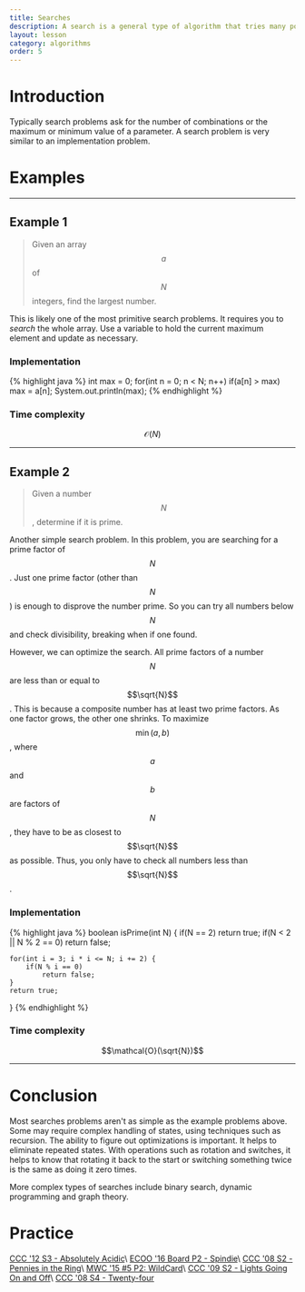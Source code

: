 ```yaml
---
title: Searches
description: A search is a general type of algorithm that tries many possibilities or states to solve a given problem. Searches range greatly in complexity. A search is similar to a brute-force, except that it often has optimizations.
layout: lesson
category: algorithms
order: 5
---
```


# Introduction
Typically search problems ask for the number of combinations or the maximum or minimum value of a parameter. A search problem is very similar to an implementation problem.

# Examples

---

## Example 1
> Given an array $$a$$ of $$N$$ integers, find the largest number.

This is likely one of the most primitive search problems. It requires you to *search* the whole array. Use a variable to hold the current maximum element and update as necessary.

### Implementation
{% highlight java %}
int max = 0;
for(int n = 0; n < N; n++)
	if(a[n] > max) max = a[n];
System.out.println(max);
{% endhighlight %}

### Time complexity
$$\mathcal{O}(N)$$

---

## Example 2
> Given a number $$N$$, determine if it is prime.

Another simple search problem. In this problem, you are searching for a prime factor of $$N$$. Just one prime factor (other than $$N$$) is enough to disprove the number prime. So you can try all numbers below $$N$$ and check divisibility, breaking when if one found.

However, we can optimize the search. All prime factors of a number $$N$$ are less than or equal to $$\sqrt{N}$$. This is because a composite number has at least two prime factors. As one factor grows, the other one shrinks. To maximize $$\min(a, b)$$, where $$a$$ and $$b$$ are factors of $$N$$, they have to be as closest to $$\sqrt{N}$$ as possible. Thus, you only have to check all numbers less than $$\sqrt{N}$$.

### Implementation
{% highlight java %}
boolean isPrime(int N) {
	if(N == 2)
		return true;
	if(N < 2 || N % 2 == 0)
		return false;

	for(int i = 3; i * i <= N; i += 2) {
		if(N % i == 0)
			return false;
	}
	return true;
}
{% endhighlight %}

### Time complexity
$$\mathcal{O}(\sqrt{N})$$

---

# Conclusion
Most searches problems aren't as simple as the example problems above. Some may require complex handling of states, using techniques such as recursion. The ability to figure out optimizations is important. It helps to eliminate repeated states. With operations such as rotation and switches, it helps to know that rotating it back to the start or switching something twice is the same as doing it zero times.

More complex types of searches include binary search, dynamic programming and graph theory.

# Practice
[CCC '12 S3 - Absolutely Acidic](https://dmoj.ca/problem/ccc12s3)\\
[ECOO '16 Board P2 - Spindie](https://dmoj.ca/problem/ecoo16r1p2)\\
[CCC '08 S2 - Pennies in the Ring](https://dmoj.ca/problem/ccc08s2)\\
[MWC '15 #5 P2: WildCard](https://dmoj.ca/problem/mwc15c5p2)\\
[CCC '09 S2 - Lights Going On and Off](https://dmoj.ca/problem/ccc09s2)\\
[CCC '08 S4 - Twenty-four](https://dmoj.ca/problem/ccc08s4)
